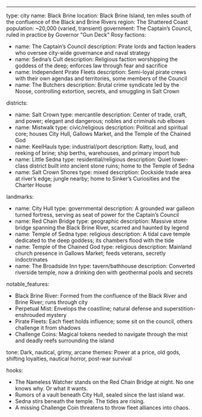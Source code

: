 ---
type: city
name: Black Brine
location: Black Brine Island, ten miles south of the confluence of the Black and Brine Rivers
region: The Shattered Coast
population: ~20,000 (varied, transient)
government: The Captain’s Council, ruled in practice by Governor "Gun Deck" Rosy
factions:
  - name: The Captain’s Council
    description: Pirate lords and faction leaders who oversee city-wide governance and naval strategy
  - name: Sedna’s Cult
    description: Religious faction worshipping the goddess of the deep; enforces law through fear and sacrifice
  - name: Independent Pirate Fleets
    description: Semi-loyal pirate crews with their own agendas and territories, some members of the Council
  - name: The Butchers
    description: Brutal crime syndicate led by the Noose, controlling extortion, secrets, and smuggling in Salt Crown

districts:
  - name: Salt Crown
    type: mercantile
    description: Center of trade, craft, and power; elegant and dangerous; nobles and criminals rub elbows
  - name: Mistwalk
    type: civic/religious
    description: Political and spiritual core; houses City Hull, Gallows Market, and the Temple of the Chained God
  - name: KeelHauls
    type: industrial/port
    description: Ratty, loud, and reeking of brine; ship berths, warehouses, and primary import hub
  - name: Little Sedna
    type: residential/religious
    description: Quiet lower-class district built into ancient stone ruins; home to the Temple of Sedna
  - name: Salt Crown Shores
    type: mixed
    description: Dockside trade area at river’s edge; jungle nearby; home to Sinker’s Curiosities and the Charter House

landmarks:
  - name: City Hull
    type: governmental
    description: A grounded war galleon turned fortress, serving as seat of power for the Captain’s Council
  - name: Red Chain Bridge
    type: geographic
    description: Massive stone bridge spanning the Black Brine River, scarred and haunted by legend
  - name: Temple of Sedna
    type: religious
    description: A tidal cave temple dedicated to the deep goddess; its chambers flood with the tide
  - name: Temple of the Chained God
    type: religious
    description: Mainland church presence in Gallows Market; feeds veterans, secretly indoctrinates
  - name: The Broadside Inn
    type: tavern/bathhouse
    description: Converted riverside temple, now a drinking den with geothermal pools and secrets

notable_features:
  - Black Brine River: Formed from the confluence of the Black River and Brine River; runs through city
  - Perpetual Mist: Envelops the coastline; natural defense and superstition-enshrouded mystery
  - Pirate Fleets: Each fleet holds influence; some sit on the council, others challenge it from shadows
  - Challenge Coins: Magical tokens needed to navigate through the mist and deadly reefs surrounding the island

tone: Dark, nautical, grimy, arcane
themes: Power at a price, old gods, shifting loyalties, nautical horror, post-war survival

hooks:
  - The Nameless Watcher stands on the Red Chain Bridge at night. No one knows why. Or what it wants.
  - Rumors of a vault beneath City Hull, sealed since the last island war.
  - Sedna stirs beneath the temple. The tides are rising.
  - A missing Challenge Coin threatens to throw fleet alliances into chaos.

